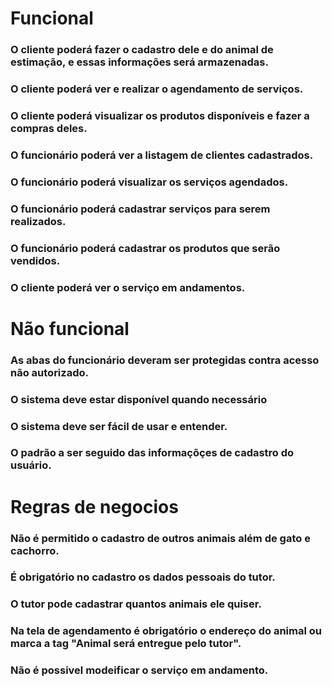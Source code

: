 # Funcional
### O cliente poderá fazer o cadastro dele e do animal de estimação, e essas informações será armazenadas.
### O cliente poderá ver e realizar o agendamento de serviços.
### O cliente poderá visualizar os produtos disponíveis e fazer a compras deles.
### O funcionário poderá ver a listagem de clientes cadastrados.
### O funcionário poderá visualizar os serviços agendados.
### O funcionário poderá cadastrar serviços para serem realizados.
### O funcionário poderá cadastrar os produtos que serão vendidos.
### O cliente poderá ver o serviço em andamentos.

# Não funcional
### As abas do funcionário deveram ser protegidas contra acesso não autorizado.
### O sistema deve estar disponível quando necessário
### O sistema deve ser fácil de usar e entender.
### O padrão a ser seguido das informaçõçes de cadastro do usuário.

# Regras de negocios
### Não é permitido o cadastro de outros animais além de gato e cachorro.
### É obrigatório no cadastro os dados pessoais do tutor.
### O tutor pode cadastrar quantos animais ele quiser.
### Na tela de agendamento é obrigatório o endereço do animal ou marca a tag "Animal será entregue pelo tutor".
### Não é possivel modeificar o serviço em andamento.
### 
